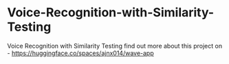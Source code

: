 # Voice-Recognition-with-Similarity-Testing
Voice Recognition with Similarity Testing
find out more about this project on - https://huggingface.co/spaces/ajnx014/wave-app
